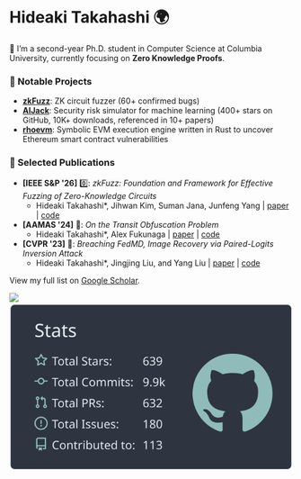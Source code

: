 # Hideaki Takahashi 🌍

👋 I’m a second-year Ph.D. student in Computer Science at Columbia University, currently focusing on **Zero Knowledge Proofs**.

### 🚀 Notable Projects
- **[zkFuzz](https://github.com/Koukyosyumei/zkFuzz)**: ZK circuit fuzzer (60+ confirmed bugs)
- **[AIJack](https://github.com/Koukyosyumei/AIJack)**: Security risk simulator for machine learning (400+ stars on GitHub, 10K+ downloads, referenced in 10+ papers)
- **[rhoevm](https://github.com/Koukyosyumei/rhoevm)**: Symbolic EVM execution engine written in Rust to uncover Ethereum smart contract vulnerabilities

### 📄 Selected Publications  
- **[IEEE S&P '26]** 0️⃣: *zkFuzz: Foundation and Framework for Effective Fuzzing of Zero-Knowledge Circuits*
  - Hideaki Takahashi*, Jihwan Kim, Suman Jana, Junfeng Yang | [paper](https://arxiv.org/pdf/2504.11961) | [code](https://github.com/Koukyosyumei/zkFuzz)
- **[AAMAS '24]** 🚗: *On the Transit Obfuscation Problem*
  - Hideaki Takahashi*, Alex Fukunaga | [paper](https://arxiv.org/pdf/2402.07420) | [code](https://github.com/Koukyosyumei/TOP)
- **[CVPR '23]** 🎥: *Breaching FedMD, Image Recovery via Paired-Logits Inversion Attack*
  - Hideaki Takahashi*, Jingjing Liu, and Yang Liu | [paper](https://openaccess.thecvf.com/content/CVPR2023/papers/Takahashi_Breaching_FedMD_Image_Recovery_via_Paired-Logits_Inversion_Attack_CVPR_2023_paper.pdf) | [code](https://github.com/FLAIR-THU/PairedLogitsInversion)

View my full list on [Google Scholar](https://scholar.google.com/citations?user=RA3z3UEAAAAJ).

<img src="http://github-profile-summary-cards.vercel.app/api/cards/repos-per-language?username=Koukyosyumei&theme=nord_dark"> <img src="https://raw.githubusercontent.com/Koukyosyumei/Koukyosyumei/main/profile-summary-card-output/nord_dark/3-stats.svg">



